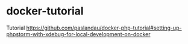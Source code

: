 # docker-tutorial

Tutorial https://github.com/paslandau/docker-php-tutorial#setting-up-phpstorm-with-xdebug-for-local-development-on-docker
